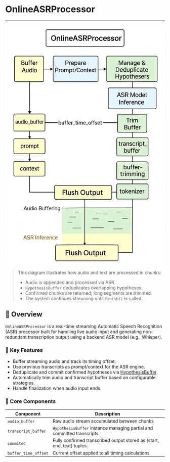 # OnlineASRProcessor

---

![OnlineASRProcessor Flow](./images/OnlineASRProcessor_Flow.png)

> This diagram illustrates how audio and text are processed in chunks:
> - Audio is appended and processed via ASR.
> - `HypothesisBuffer` deduplicates overlapping hypotheses.
> - Confirmed chunks are returned; long segments are trimmed.
> - The system continues streaming until `finish()` is called.

## 🚀 Overview

`OnlineASRProcessor` is a real-time streaming Automatic Speech Recognition (ASR) processor built for handling live audio input and generating non-redundant transcription output using a backend ASR model (e.g., Whisper).

### 🔹 Key Features

- Buffer streaming audio and track its timing offset.
- Use previous transcripts as prompt/context for the ASR engine.
- Deduplicate and commit confirmed hypotheses via [HypothesisBuffer](./HypothesisBuffer.md).
- Automatically trim audio and transcript buffer based on configurable strategies.
- Handle finalization when audio input ends.

### 📖 Core Components

| Component | Description |
|----------|-------------|
| `audio_buffer` | Raw audio stream accumulated between chunks |
| `transcript_buffer` | `HypothesisBuffer` instance managing partial and committed transcripts |
| `commited` | Fully confirmed transcribed output stored as (start, end, text) tuples |
| `buffer_time_offset` | Current offset applied to all timing calculations |
